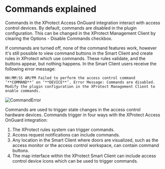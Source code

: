 # Commands explained

Commands in the XProtect Access OnGuard integration interact with access control devices. By default, commands are disabled in the plugin configuration. This can be changed in the XProtect Management Client by clearing the Options - Disable Commands checkbox.

If commands are turned off, none of the command features work, however it's still possible to view command buttons in the Smart Client and create rules in XProtect which use commands. These rules validate, and the buttons appear, but nothing happens. In the Smart Client users receive the following error message:

```HH:MM:SS AM/PM Failed to perform the access control command ‘**COMMAND**’ on ‘**DEVICE**’. Error Message: Commands are disabled. Modify the plugin configuration in the XProtect Management Client to enable commands.```

![CommandError](img/CXAL.comexp1.png)

Commands are used to trigger state changes in the access control hardware devices. Commands trigger in four ways with the XProtect Access OnGuard integration: 

1. The XProtect rules system can trigger commands.
2. Access request notifications can include commands.
3. Any location in the Smart Client where doors are visualized, such as the access monitor or the access control workspace, can contain command buttons.
4. The map interface within the XProtect Smart Client can include access control device icons which can be used to trigger commands.